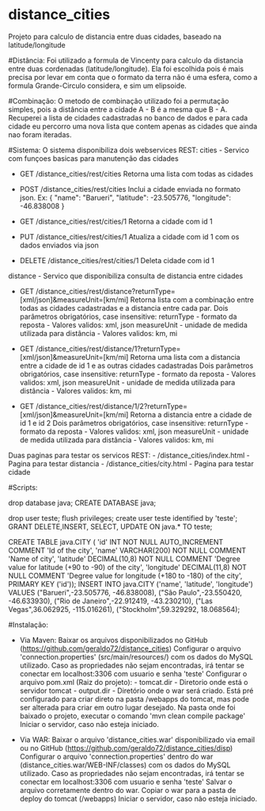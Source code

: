# distance_cities
Projeto para calculo de distancia entre duas cidades, baseado na latitude/longitude

#Distância:
Foi utilizado a formula de Vincenty para calculo da distancia entre duas cordenadas (latitude/longitude).
Ela foi escolhida pois é mais precisa por levar em conta que o formato da terra não é uma esfera, como a formula Grande-Circulo considera, e sim um elipsoide.

#Combinação:
O metodo de combinação utilizado foi a permutação simples, pois a distância entre a cidade A - B é a mesma que B - A.
Recuperei a lista de cidades cadastradas no banco de dados e para cada cidade eu percorro uma nova lista que contem apenas as cidades que ainda nao foram iteradas.

#Sistema:
O sistema disponibiliza dois webservices REST:
 cities - Servico com funçoes basicas para manutenção das cidades
 
 - GET /distance_cities/rest/cities
   Retorna uma lista com todas as cidades
 
 - POST /distance_cities/rest/cities
   Inclui a cidade enviada no formato json. Ex:
   {
        "name": "Barueri",
        "latitude": -23.505776,
        "longitude": -46.838008
    }
 
 - GET /distance_cities/rest/cities/1
   Retorna a cidade com id 1
 
 - PUT /distance_cities/rest/cities/1
   Atualiza a cidade com id 1 com os dados enviados via json
 
 - DELETE /distance_cities/rest/cities/1 
   Deleta cidade com id 1
 
 distance - Servico que disponibiliza consulta de distancia entre cidades
 
 - GET /distance_cities/rest/distance?returnType=[xml/json]&measureUnit=[km/mi]
   Retorna lista com a combinação entre todas as cidades cadastradas e a distancia entre cada par. 
   Dois parâmetros obrigatórios, case insensitive: 
   		returnType - formato da reposta - Valores validos: xml, json
   		measureUnit - unidade de medida utilizada para distância - Valores validos: km, mi
 
 - GET /distance_cities/rest/distance/1?returnType=[xml/json]&measureUnit=[km/mi]
   Retorna uma lista com a distancia entre a cidade de id 1 e as outras cidades cadastradas
   Dois parâmetros obrigatórios, case insensitive: 
   		returnType - formato da reposta - Valores validos: xml, json
   		measureUnit - unidade de medida utilizada para distância - Valores validos: km, mi
    
   		
 - GET /distance_cities/rest/distance/1/2?returnType=[xml/json]&measureUnit=[km/mi]
   Retorna a distancia entre a cidade de id 1 e id 2
   Dois parâmetros obrigatórios, case insensitive: 
   		returnType - formato da reposta - Valores validos: xml, json
   		measureUnit - unidade de medida utilizada para distância - Valores validos: km, mi
 
Duas paginas para testar os servicos REST:
	- /distance_cities/index.html - Pagina para testar distancia
	- /distance_cities/city.html - Pagina para testar cidade

#Scripts:

drop database java;
CREATE DATABASE java;

drop user teste;
flush privileges;
create user teste identified by 'teste';
GRANT DELETE,INSERT, SELECT, UPDATE  ON java.* TO teste;

CREATE TABLE java.CITY (
  'id' INT NOT NULL AUTO_INCREMENT COMMENT 'Id of the city',
  'name' VARCHAR(200) NOT NULL COMMENT 'Name of city',
  'latitude' DECIMAL(10,8) NOT NULL COMMENT 'Degree value for latitude (+90 to -90) of the city',
  'longitude' DECIMAL(11,8) NOT NULL COMMENT 'Degree value for longitude (+180 to -180) of the city',
  PRIMARY KEY ('id'));
INSERT INTO java.CITY
('name',
'latitude',
'longitude')
VALUES
("Barueri",-23.505776, -46.838008),
("São Paulo",-23.550420, -46.633930),
("Rio de Janeiro",-22.912419, -43.230210),
("Las Vegas",36.062925, -115.016261),
("Stockholm",59.329292, 18.068564);

#Instalação:
 - Via Maven:
 	Baixar os arquivos disponibilizados no GitHub (https://github.com/geraldo72/distance_cities)
 	Configurar o arquivo 'connection.properties' (src/main/resources/) com os dados do MySQL utilizado.
 		Caso as propriedades não sejam encontradas, irá tentar se conectar em localhost:3306 com usuario e senha 'teste'
 	Configurar o arquivo pom.xml (Raiz do projeto):
 		- tomcat.dir - Diretorio onde está o servidor tomcat
 		- output.dir - Diretório onde o war será criado. Está pré configurado para criar direto na pasta /webapps do tomcat, mas pode ser alterada para criar em outro lugar desejado. 
 	Na pasta onde foi baixado o projeto, executar o comando 'mvn clean compile package'
 	Iniciar o servidor, caso não esteja iniciado.

 - Via WAR:
 	Baixar o arquivo 'distance_cities.war' disponibilizado via email ou no GitHub (https://github.com/geraldo72/distance_cities/disp)
 	Configurar o arquivo 'connection.properties' dentro do war (distance_cities.war/WEB-INF/classes) com os dados do MySQL utilizado.
		Caso as propriedades não sejam encontradas, irá tentar se conectar em localhost:3306 com usuario e senha 'teste'
	Salvar o arquivo corretamente dentro do war.
	Copiar o war para a pasta de deploy do tomcat (/webapps)
	Iniciar o servidor, caso não esteja iniciado.
 	